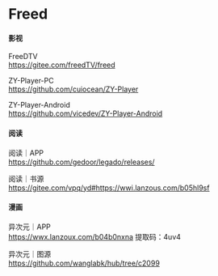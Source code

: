 # Freed

#### 影视
FreeDTV</br>
https://gitee.com/freedTV/freed

ZY-Player-PC</br>
https://github.com/cuiocean/ZY-Player

ZY-Player-Android</br>
https://github.com/vicedev/ZY-Player-Android

#### 阅读
阅读｜APP</br>
https://github.com/gedoor/legado/releases/

阅读｜书源</br>
https://gitee.com/vpq/yd#https://wwi.lanzous.com/b05hl9sf

#### 漫画
异次元｜APP</br>
https://wwx.lanzoux.com/b04b0nxna 提取码：4uv4

异次元｜图源</br>
https://github.com/wanglabk/hub/tree/c2099
